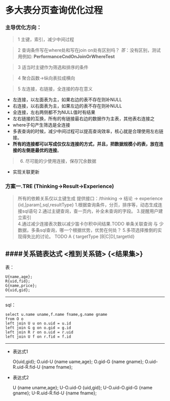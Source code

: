 # 多大表分页查询优化过程
### 主导优化方向：
> 1 主键，索引，减少中间过程

> 2 查询条件写在where处和写在join on处有区别吗？
 *答*：没有区别，测试用例如: **PerformanceCndOnJoinOrWhereTest** 
 
> 3 适当时主键作为筛选和排序的条件

> 4 聚合函数->纵向表拉成横向

> 5 左连接，右链接，全连接的存在意义
  * 左连接，以左面表为主，如果右边的表不存在则补NULL
  * 右连接，以右面表为主，如果左边的表不存在则补NULL
  * 全连接，左右两侧都不为NULL值时有结果
  * 左右链接的互换，所有的有链接最右边的数据作为主表，其他表右连接之
  * where子句产生筛选是全连接
  * 多表查询的时候，减少中间过程可以提高查询效率，核心就是合理使用左右链接。
  * **所有的连接都可以写成仅仅左连接的方式，并且，把数据规模小的表，放在连接的左侧是最优的连接**。
  
> 6. 尽可能的少使用连接，保存冗余数据
  * 实现关联更新


### 方案一.TRE (Thinking->Result->Experience)
> 所有的依赖关系仅以主键生成  提供接口：/thinking -> 结论 -> experience {id,[param],sql,resultType}
> 1.根据查询条件，分页，排序等，动态生成连接sql语句
> 2.通过主键查询，查一页内，补全未查询的字段。
> 3.提醒用户建立索引	
> 4.通过减少连接表次数以减少笛卡尔积中间结果.TODO 单条关联查询 与 少数据，多条sql查询，哪一个根据优势，优势在何处？
> 5.多项选择推倒的实现得失比的讨论。 TODO A { targetType [B|C|D],targetId}

####关系链表达式  <推到关系链> {<结果集>}
---
表：

	U{name,age};
	R{uid,fid};
	G{name,price};
	O{uid,gid};
---
sql：

	select u.name uname,f.name fname,g.name gname
	from O o
	left join U u on o.uid = u.id
	left join G g on o.gid = g.id
	left join R r on o.uid = r.uid
	left join U f on r.fid = f.id
---
* 表达式1

	O{uid,gid};
	O.uid-U {name uame,age};
	O.gid-G {name gname};
	O.uid-R.uid-R.fid-U {name fname};
* 表达式2

	U {name uname,age};
	U-O.uid-O {uid,gid};
	U-O.uid-O.gid-G {name gname};
	U-R.uid-R.fid-U {name fname};
